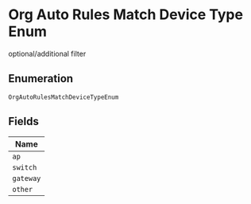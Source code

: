 
# Org Auto Rules Match Device Type Enum

optional/additional filter

## Enumeration

`OrgAutoRulesMatchDeviceTypeEnum`

## Fields

| Name |
|  --- |
| `ap` |
| `switch` |
| `gateway` |
| `other` |

